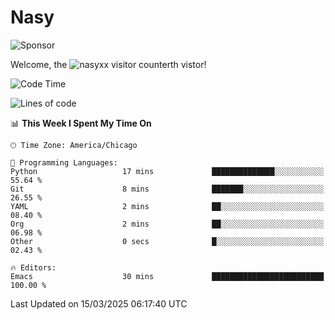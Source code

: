 # Nasy

<!--
<p align="center">
<img height="200" src="https://github-readme-stats.vercel.app/api?username=nasyxx&count_private=true&show_icons=true&theme=dracula&include_all_commits=true"/>
<img height="200" src="https://github-readme-stats.vercel.app/api/top-langs/?username=nasyxx&theme=dracula&hide=html,jupyter+notebook&count_private=true&show_icons=true"/>
</p>

  
----------------
-->

![Sponsor](https://img.shields.io/static/v1.svg?label=Sponsor&message=%E2%9D%A4&logo=GitHub&style=flat&color=pink)
 
Welcome, the ![nasyxx visitor counter](https://count.getloli.com/get/@nasyxx?theme=rule34)th vistor!
 
<!--START_SECTION:waka-->
![Code Time](http://img.shields.io/badge/Code%20Time-4%2C739%20hrs%2038%20mins-blue)

![Lines of code](https://img.shields.io/badge/From%20Hello%20World%20I%27ve%20Written-6.3%20million%20lines%20of%20code-blue)

📊 **This Week I Spent My Time On** 

```text
🕑︎ Time Zone: America/Chicago

💬 Programming Languages: 
Python                   17 mins             ██████████████░░░░░░░░░░░   55.64 % 
Git                      8 mins              ███████░░░░░░░░░░░░░░░░░░   26.55 % 
YAML                     2 mins              ██░░░░░░░░░░░░░░░░░░░░░░░   08.40 % 
Org                      2 mins              ██░░░░░░░░░░░░░░░░░░░░░░░   06.98 % 
Other                    0 secs              █░░░░░░░░░░░░░░░░░░░░░░░░   02.43 % 

🔥 Editors: 
Emacs                    30 mins             █████████████████████████   100.00 % 
```


 Last Updated on 15/03/2025 06:17:40 UTC
<!--END_SECTION:waka-->

<!-- ![visitors](https://visitor-badge.laobi.icu/badge?page_id=nasyxx.nasyxx) -->
